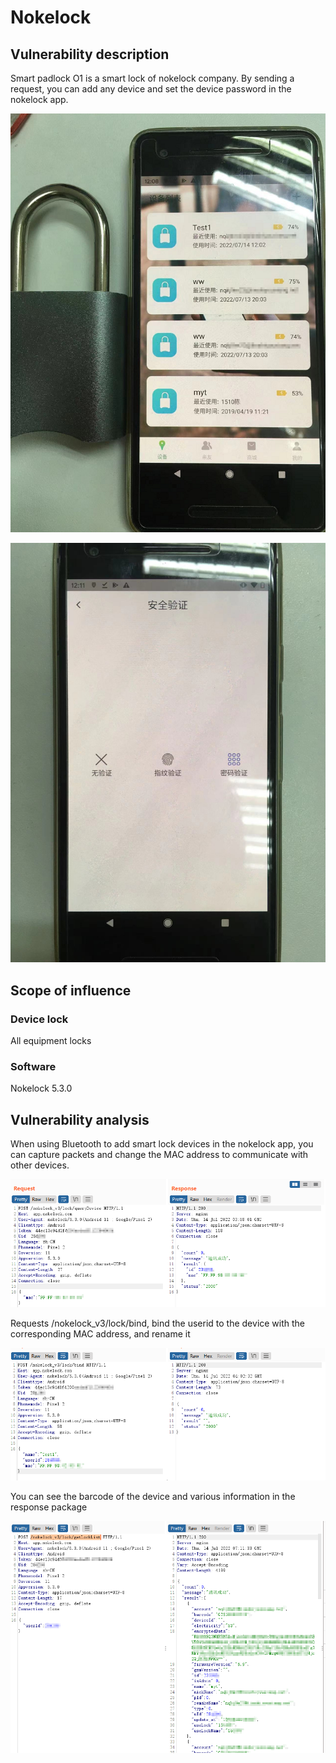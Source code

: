 # Nokelock

## Vulnerability description

Smart padlock O1 is a smart lock of nokelock company. By sending a request, you can add any device and set the device password in the nokelock app.

![image-20220714121002121](Nokelock_en/image-20220714121002121.png)

![image-20220714121159170](Nokelock_en/image-20220714121159170.png)

## Scope of influence

### Device lock

All equipment locks

### Software

Nokelock 5.3.0

## Vulnerability analysis

When using Bluetooth to add smart lock devices in the nokelock app, you can capture packets and change the MAC address to communicate with other devices.

![image-20220714120153830](Nokelock_en/image-20220714120153830.png)

Requests /nokelock_v3/lock/bind, bind the userid to the device with the corresponding MAC address, and rename it

![image-20220714120711751](Nokelock_en/image-20220714120711751.png)

You can see the barcode of the device and various information in the response package

![image-20220714151419801](Nokelock_en/image-20220714151419801.png)
